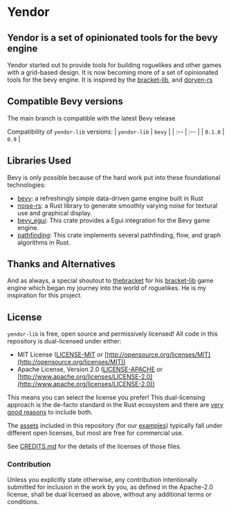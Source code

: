 # Yendor

## Yendor is a set of opinionated tools for the bevy engine

Yendor started out to provide tools for building roguelikes and other games with a grid-based design. It is now becoming more of a set of opinionated tools for the bevy engine. It is inspired by the [bracket-lib](https://github.com/amethyst/bracket-lib), and [doryen-rs](https://github.com/jice-nospam/doryen-rs)

## Compatible Bevy versions

The main branch is compatible with the latest Bevy release

Compatibility of `yendor-lib` versions:
| `yendor-lib` | `bevy` |
| :-- | :-- |
| `0.1.0` | `0.9` |

## Libraries Used

Bevy is only possible because of the hard work put into these foundational technologies:

- [bevy](https://github.com/bevyengine/bevy): a refreshingly simple data-driven game engine built in Rust
- [noise-rs](https://github.com/Razaekel/noise-rs): a Rust library to generate smoothly varying noise for textural use and graphical display.
- [bevy_egui](https://github.com/amethyst/bracket-lib): This crate provides a Egui integration for the Bevy game engine.
- [pathfinding](https://github.com/samueltardieu/pathfinding): This crate implements several pathfinding, flow, and graph algorithms in Rust.

## Thanks and Alternatives

And as always, a special shoutout to [thebracket](https://github.com/thebracket) for his [bracket-lib](https://github.com/amethyst/bracket-lib) game engine which began my journey into the world of roguelikes. He is my inspiration for this project.

## License

`yendor-lib` is free, open source and permissively licensed!
All code in this repository is dual-licensed under either:

- MIT License ([LICENSE-MIT](LICENSE-MIT) or [http://opensource.org/licenses/MIT](http://opensource.org/licenses/MIT))
- Apache License, Version 2.0 ([LICENSE-APACHE](LICENSE-APACHE) or [http://www.apache.org/licenses/LICENSE-2.0](http://www.apache.org/licenses/LICENSE-2.0))

This means you can select the license you prefer!
This dual-licensing approach is the de-facto standard in the Rust ecosystem and there are [very good reasons](https://github.com/bevyengine/bevy/issues/2373) to include both.

The [assets](assets) included in this repository (for our [examples](./examples/README.md)) typically fall under different open licenses, but most are free for commercial use.

See [CREDITS.md](CREDITS.md) for the details of the licenses of those files.

### Contribution

Unless you explicitly state otherwise, any contribution intentionally submitted
for inclusion in the work by you, as defined in the Apache-2.0 license, shall be
dual licensed as above, without any additional terms or conditions.
